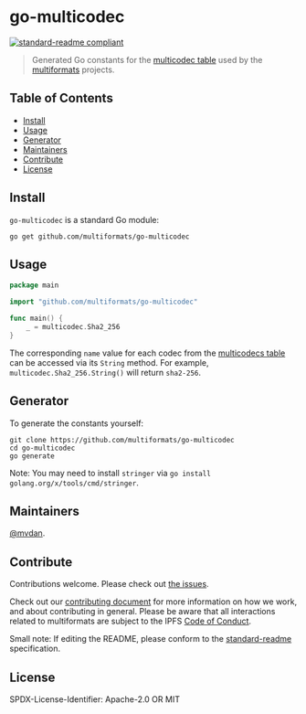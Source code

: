 # go-multicodec

[![standard-readme compliant](https://img.shields.io/badge/readme%20style-standard-brightgreen.svg)](https://github.com/RichardLitt/standard-readme)

> Generated Go constants for the [multicodec table](https://github.com/multiformats/multicodec) used by the [multiformats](https://github.com/multiformats/multiformats) projects.

## Table of Contents

- [Install](#install)
- [Usage](#usage)
- [Generator](#generator)
- [Maintainers](#maintainers)
- [Contribute](#contribute)
- [License](#license)

## Install

`go-multicodec` is a standard Go module:

	go get github.com/multiformats/go-multicodec

## Usage

```go
package main

import "github.com/multiformats/go-multicodec"

func main() {
	_ = multicodec.Sha2_256
}
```

The corresponding `name` value for each codec from the [multicodecs table](https://raw.githubusercontent.com/multiformats/multicodec/master/table.csv) can be accessed via its `String` method. For example, `multicodec.Sha2_256.String()` will return `sha2-256`.

## Generator

To generate the constants yourself:

	git clone https://github.com/multiformats/go-multicodec
	cd go-multicodec
	go generate

Note: You may need to install `stringer` via `go install golang.org/x/tools/cmd/stringer`.

## Maintainers

[@mvdan](https://github.com/mvdan).

## Contribute

Contributions welcome. Please check out [the issues](https://github.com/multiformats/go-multicodec/issues).

Check out our [contributing document](https://github.com/multiformats/multiformats/blob/master/contributing.md) for more information on how we work, and about contributing in general. Please be aware that all interactions related to multiformats are subject to the IPFS [Code of Conduct](https://github.com/ipfs/community/blob/master/code-of-conduct.md).

Small note: If editing the README, please conform to the [standard-readme](https://github.com/RichardLitt/standard-readme) specification.

## License

SPDX-License-Identifier: Apache-2.0 OR MIT
